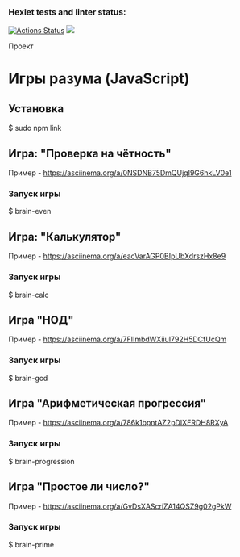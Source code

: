 ### Hexlet tests and linter status:

[![Actions Status](https://github.com/Anitnelav01/frontend-project-lvl1/workflows/hexlet-check/badge.svg)](https://github.com/Anitnelav01/frontend-project-lvl1/actions)
<a href="https://codeclimate.com/github/Anitnelav01/frontend-project-lvl1/maintainability"><img src="https://api.codeclimate.com/v1/badges/7de909f129ffee502609/maintainability" /></a>

Проект <h1>Игры разума (JavaScript)</h1>

<h2>Установка</h2>
$ sudo npm link 

<h2>Игра: "Проверка на чётность"</h2>

Пример - https://asciinema.org/a/0NSDNB75DmQUjqI9G6hkLV0e1
<h3>Запуск игры</h3>
$ brain-even 

<h2>Игра: "Калькулятор"</h2> 

Пример - https://asciinema.org/a/eacVarAGP0BIpUbXdrszHx8e9 
<h3>Запуск игры</h3>
$ brain-calc

<h2>Игра "НОД"</h2>

Пример - https://asciinema.org/a/7FIImbdWXiiuI792H5DCfUcQm 
<h3>Запуск игры</h3>
$ brain-gcd

<h2>Игра "Арифметическая прогрессия"</h2> 

Пример - https://asciinema.org/a/786k1bpntAZ2pDIXFRDH8RXyA 
<h3>Запуск игры</h3>
$ brain-progression

<h2>Игра "Простое ли число?"</h2>

Пример - https://asciinema.org/a/GvDsXAScriZA14QSZ9g02gPkW 
<h3>Запуск игры</h3>
$ brain-prime